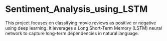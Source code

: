 # Sentiment_Analysis_using_LSTM
This project focuses on classifying movie reviews as positive or negative using deep learning. It leverages a Long Short-Term Memory (LSTM) neural network to capture long-term dependencies in natural language.
